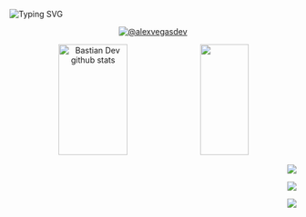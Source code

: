  ![Typing SVG](https://readme-typing-svg.herokuapp.com/?color=d6affa&size=45&center=true&vCenter=true&width=1000&lines=Hi,+I'm+Alexandra+💻💜;Software+Engineering+Student)

<p align="center">
  <a href = "mailto:alexvegasdev@gmail.com" target="blank">
    <img align="center" src="https://img.shields.io/badge/Gmail-9572ac?style=for-the-badge&logo=gmail&logoColor=white" alt="@alexvegasdev"/>
  </a>
</p>

<div align="center">  
  <img width="49%" height="195px" src="https://github-readme-stats.vercel.app/api?username=alexvegasdev&show_icons=true&count_private=true&hide_border=true&title_color=d6affa&icon_color=d6affa&text_color=c9d1d9&bg_color=0d1117" alt="Bastian Dev github stats" /> 
  
  <img width="41%" height="195px" src="https://github-readme-stats.vercel.app/api/top-langs/?username=alexvegasdev&layout=compact&hide_border=true&title_color=d6affa&text_color=d6affa&bg_color=0d1117" />
</div> 

<p align="right">
  <a href="https://skillicons.dev">
    <img src="https://skillicons.dev/icons?i=html,css,php,laravel,mysql" />
  </a>
</p>
<p align="right">
  <a href="https://skillicons.dev">
    <img src="https://skillicons.dev/icons?i=git,github,vscode,visualstudio" />
  </a>
</p>
<p align="right">
  <a href="https://skillicons.dev">
    <img src="https://skillicons.dev/icons?i=photoshop,pr" />
  </a>
</p>


